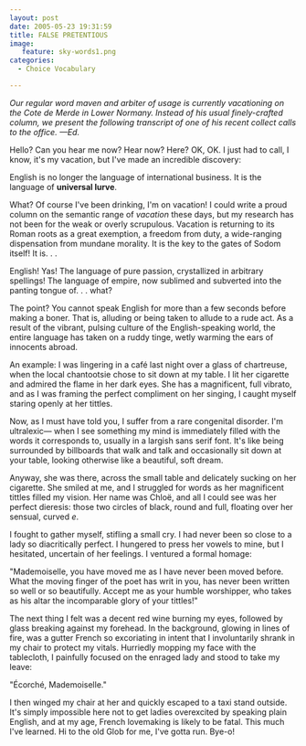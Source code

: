 ```yaml
---
layout: post
date: 2005-05-23 19:31:59
title: FALSE PRETENTIOUS
image:
   feature: sky-words1.png
categories:
  - Choice Vocabulary

---
```


_Our regular word maven and arbiter of usage is currently vacationing on the Cote de Merde in Lower Normany. Instead of his usual finely-crafted column, we present the following transcript of one of his recent collect calls to the office. &mdash;Ed._

Hello? Can you hear me now? Hear now? Here? OK, OK. I just had to call, I know, it's my vacation, but I've made an incredible discovery:

English is no longer the language of international business. It is the language of **universal lurve**.

What? Of course I've been drinking, I'm on vacation! I could write a proud column on the semantic range of _vacation_ these days, but my research has not been for the weak or overly scrupulous. Vacation is returning to its Roman roots as a great exemption, a freedom from duty, a wide-ranging dispensation from mundane morality. It is the key to the gates of Sodom itself! It is. . .

English! Yas! The language of pure passion, crystallized in arbitrary spellings! The language of empire, now sublimed and subverted into the panting tongue of. . . what?

The point? You cannot speak English for more than a few seconds before making a boner. That is, alluding or being taken to allude to a rude act. As a result of the vibrant, pulsing culture of the English-speaking world, the entire language has taken on a ruddy tinge, wetly warming the ears of innocents abroad.

An example: I was lingering in a caf&#233; last night over a glass of chartreuse, when the local chantootsie chose to sit down at my table. I lit her cigarette and admired the flame in her dark eyes. She has a magnificent, full vibrato, and as I was framing the perfect compliment on her singing, I caught myself staring openly at her tittles.

Now, as I must have told you, I suffer from a rare congenital disorder. I'm ultralexic&mdash; when I see something my mind is immediately filled with the words it corresponds to, usually in a largish sans serif font. It's like being surrounded by billboards that walk and talk and occasionally sit down at your table, looking otherwise like a beautiful, soft dream.

Anyway, she was there, across the small table and delicately sucking on her cigarette. She smiled at me, and I struggled for words as her magnificent tittles filled my vision. Her name was Chlo&#235;, and all I could see was her perfect dieresis: those two circles of black, round and full, floating over her sensual, curved _e_. 

I fought to gather myself, stifling a small cry. I had never been so close to a lady so diacritically perfect. I hungered to press her vowels to mine, but I hesitated, uncertain of her feelings. I ventured a formal homage:

"Mademoiselle, you have moved me as I have never been moved before. What the moving finger of the poet has writ in you, has never been written so well or so beautifully. Accept me as your humble worshipper, who takes as his altar the incomparable glory of your tittles!"

The next thing I felt was a decent red wine burning my eyes, followed by glass breaking against my forehead. In the background, glowing in lines of fire, was a gutter French so excoriating in intent that I involuntarily shrank in my chair to protect my vitals. Hurriedly mopping my face with the tablecloth, I painfully focused on the enraged lady and stood to take my leave:

"&#201;corch&#233;, Mademoiselle."

I then winged my chair at her and quickly escaped to a taxi stand outside. It's simply impossible here not to get ladies overexcited by  speaking plain English, and at my age, French lovemaking is likely to be fatal. This much I've learned. Hi to the old Glob for me, I've gotta run. Bye-o!
